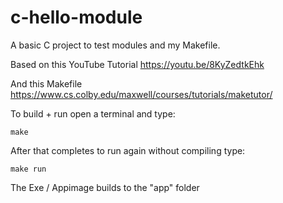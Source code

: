 # c-hello-module
A basic C project to test modules and my Makefile.

Based on this YouTube Tutorial
https://youtu.be/8KyZedtkEhk

And this Makefile
https://www.cs.colby.edu/maxwell/courses/tutorials/maketutor/

To build + run open a terminal and type:
```
make
```

After that completes to run again without compiling type:
```
make run
```

The Exe / Appimage builds to the "app" folder
